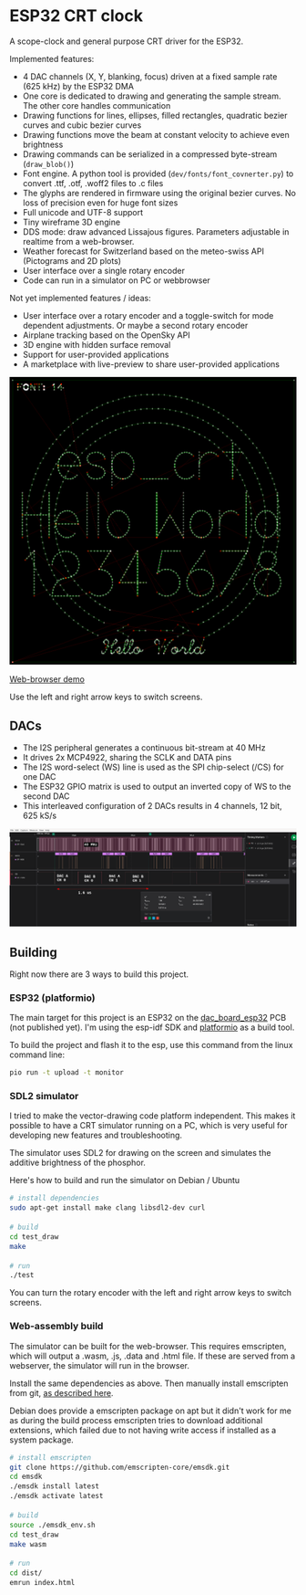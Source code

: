 # ESP32 CRT clock
A scope-clock and general purpose CRT driver for the ESP32.

Implemented features:

  * 4 DAC channels (X, Y, blanking, focus) driven at a fixed sample rate (625 kHz) by the ESP32 DMA
  * One core is dedicated to drawing and generating the sample stream. The other core handles communication
  * Drawing functions for lines, ellipses, filled rectangles, quadratic bezier curves and cubic bezier curves
  * Drawing functions move the beam at constant velocity to achieve even brightness
  * Drawing commands can be serialized in a compressed byte-stream (`draw_blob()`)
  * Font engine. A python tool is provided (`dev/fonts/font_covnerter.py`) to convert .ttf, .otf, .woff2 files to .c files
  * The glyphs are rendered in firmware using the original bezier curves. No loss of precision even for huge font sizes
  * Full unicode and UTF-8 support
  * Tiny wireframe 3D engine
  * DDS mode: draw advanced Lissajous figures. Parameters adjustable in realtime from a web-browser.
  * Weather forecast for Switzerland based on the meteo-swiss API (Pictograms and 2D plots)
  * User interface over a single rotary encoder
  * Code can run in a simulator on PC or webbrowser

Not yet implemented features / ideas:

  * User interface over a rotary encoder and a toggle-switch for mode dependent adjustments. Or maybe a second rotary encoder
  * Airplane tracking based on the OpenSky API
  * 3D engine with hidden surface removal
  * Support for user-provided applications
  * A marketplace with live-preview to share user-provided applications

![test-pattern on the CRT simulator](pics/ksnip_20231103-115351.png)

[Web-browser demo](https://michael-betz.github.io/esp32_crt)

Use the left and right arrow keys to switch screens.

## DACs
  * The I2S peripheral generates a continuous bit-stream at 40 MHz
  * It drives 2x MCP4922, sharing the SCLK and DATA pins
  * The I2S word-select (WS) line is used as the SPI chip-select (/CS) for one DAC
  * The ESP32 GPIO matrix is used to output an inverted copy of WS to the second DAC
  * This interleaved configuration of 2 DACs results in 4 channels, 12 bit, 625 kS/s

![logic-analyzer capture of the DAC SPI waveform](pics/ksnip_20231012-164406.png)

## Building
Right now there are 3 ways to build this project.

### ESP32 (platformio)
The main target for this project is an ESP32 on the [dac_board_esp32](https://github.com/michael-betz/crtdriver2/tree/main/dac_board_esp32) PCB (not published yet). I'm using the esp-idf SDK and [platformio](https://platformio.org/) as a build tool.

To build the project and flash it to the esp, use this command from the linux command line:

```bash
pio run -t upload -t monitor
```

### SDL2 simulator
I tried to make the vector-drawing code platform independent. This makes it possible to have a CRT simulator running on a PC, which is very useful for developing new features and troubleshooting.

The simulator uses SDL2 for drawing on the screen and simulates the additive brightness of the phosphor.

Here's how to build and run the simulator on Debian / Ubuntu

```bash
# install dependencies
sudo apt-get install make clang libsdl2-dev curl

# build
cd test_draw
make

# run
./test
```

You can turn the rotary encoder with the left and right arrow keys to switch screens.

### Web-assembly build
The simulator can be built for the web-browser. This requires emscripten, which will output a .wasm, .js, .data and .html file. If these are served from a webserver, the simulator will run in the browser.

Install the same dependencies as above. Then manually install emscripten from git, [as described here](https://emscripten.org/docs/getting_started/downloads.html).

Debian does provide a emscripten package on apt but it didn't work for me as during the build process emscripten tries to download additional extensions, which failed due to not having write access if installed as a system package.

```bash
# install emscripten
git clone https://github.com/emscripten-core/emsdk.git
cd emsdk
./emsdk install latest
./emsdk activate latest

# build
source ./emsdk_env.sh
cd test_draw
make wasm

# run
cd dist/
emrun index.html
```
